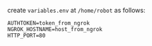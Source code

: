 create `variables.env` at `/home/robot` as follows: 

```
AUTHTOKEN=token_from_ngrok
NGROK_HOSTNAME=host_from_ngrok
HTTP_PORT=80
```